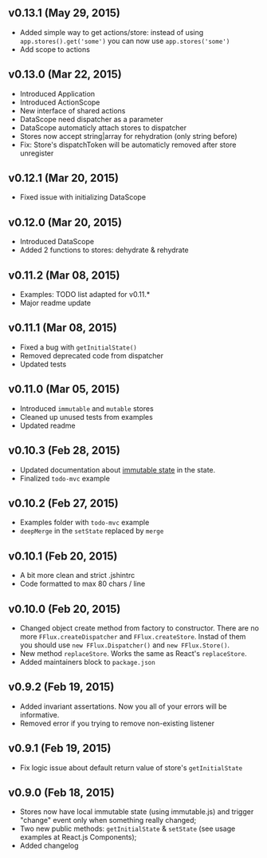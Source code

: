 ## v0.13.1 (May 29, 2015)
* Added simple way to get actions/store:
  instead of using `app.stores().get('some')` you can now use `app.stores('some')`
* Add scope to actions

## v0.13.0 (Mar 22, 2015)
* Introduced Application
* Introduced ActionScope
* New interface of shared actions
* DataScope need dispatcher as a parameter
* DataScope automaticly attach stores to dispatcher
* Stores now accept string|array for rehydration (only string before)
* Fix: Store's dispatchToken will be automaticly removed after store unregister

## v0.12.1 (Mar 20, 2015)
* Fixed issue with initializing DataScope

## v0.12.0 (Mar 20, 2015)
* Introduced DataScope
* Added 2 functions to stores: dehydrate & rehydrate

## v0.11.2 (Mar 08, 2015)
* Examples: TODO list adapted for v0.11.*
* Major readme update

## v0.11.1 (Mar 08, 2015)
* Fixed a bug with `getInitialState()`
* Removed deprecated code from dispatcher
* Updated tests

## v0.11.0 (Mar 05, 2015)
* Introduced `immutable` and `mutable` stores
* Cleaned up unused tests from examples
* Updated readme

## v0.10.3 (Feb 28, 2015)
* Updated documentation about [immutable state](http://facebook.github.io/immutable-js/) in the state.
* Finalized `todo-mvc` example

## v0.10.2 (Feb 27, 2015)
* Examples folder with `todo-mvc` example
* `deepMerge` in the `setState` replaced by `merge`

## v0.10.1 (Feb 20, 2015)
* A bit more clean and strict .jshintrc
* Code formatted to max 80 chars / line

## v0.10.0 (Feb 20, 2015)
* Changed object create method from factory to constructor. There are no more `FFlux.createDispatcher` and `FFlux.createStore`.
Instad of them you should use `new FFlux.Dispatcher()` and `new FFlux.Store()`.
* New method `replaceStore`. Works the same as React's `replaceStore`.
* Added maintainers block to `package.json`

## v0.9.2 (Feb 19, 2015)
* Added invariant assertations. Now you all of your errors will be informative.
* Removed error if you trying to remove non-existing listener

## v0.9.1 (Feb 19, 2015)
* Fix logic issue about default return value of store's `getInitialState`

## v0.9.0 (Feb 18, 2015)
* Stores now have local immutable state (using immutable.js) and trigger "change" event only when something really changed;
* Two new public methods: `getInitialState` & `setState` (see usage examples at React.js Components);
* Added changelog